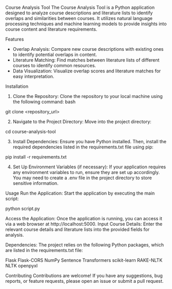 Course Analysis Tool
The Course Analysis Tool is a Python application designed to analyze course descriptions and literature lists to identify overlaps and similarities between courses. It utilizes natural language processing techniques and machine learning models to provide insights into course content and literature requirements.

Features
- Overlap Analysis: Compare new course descriptions with existing ones to identify potential overlaps in content.
- Literature Matching: Find matches between literature lists of different courses to identify common resources.
- Data Visualization: Visualize overlap scores and literature matches for easy interpretation.

Installation
1. Clone the Repository: Clone the repository to your local machine using the following command:
bash

git clone <repository_url>

2. Navigate to the Project Directory: Move into the project directory:


cd course-analysis-tool

3. Install Dependencies: Ensure you have Python installed. Then, install the required dependencies listed in the requirements.txt file using pip:

pip install -r requirements.txt

4. Set Up Environment Variables (if necessary): If your application requires any environment variables to run, ensure they are set up accordingly. You may need to create a .env file in the project directory to store sensitive information.

Usage
Run the Application: Start the application by executing the main script:

python script.py

Access the Application: Once the application is running, you can access it via a web browser at http://localhost:5000.
Input Course Details: Enter the relevant course details and literature lists into the provided fields for analysis.


Dependencies:
The project relies on the following Python packages, which are listed in the requirements.txt file:

Flask
Flask-CORS
NumPy
Sentence Transformers
scikit-learn
RAKE-NLTK
NLTK
openpyxl


Contributing
Contributions are welcome! If you have any suggestions, bug reports, or feature requests, please open an issue or submit a pull request.